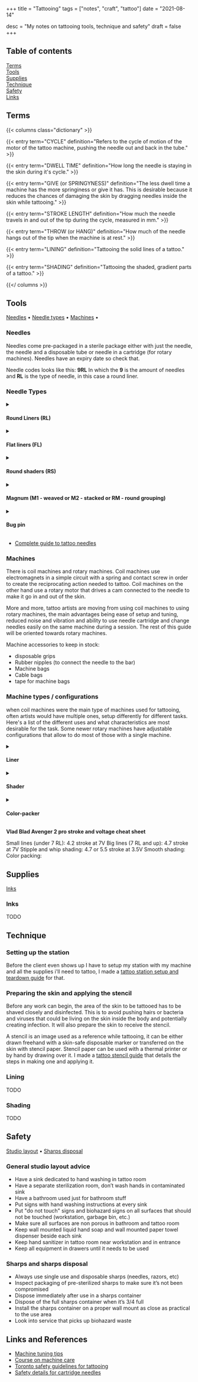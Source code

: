 +++
title = "Tattooing"
tags = ["notes", "craft", "tattoo"]
date = "2021-08-14"

desc = "My notes on tattooing tools, technique and safety"
draft = false
+++

## Table of contents

<div class="table-of-contents">

[Terms](#terms)  
[Tools](#tools)  
[Supplies](#supplies)  
[Technique](#technique)  
[Safety](#safety)  
[Links](#links-and-references)

</div>

## Terms

{{< columns class="dictionary" >}}

{{< entry term="CYCLE" definition="Refers to the cycle of motion of the motor of the tattoo machine, pushing the needle out and back in the tube." >}}

{{< entry term="DWELL TIME" definition="How long the needle is staying in the skin during it's cycle." >}}

{{< entry term="GIVE (or SPRINGYNESS)" definition="The less dwell time a machine has the more springiness or give it has. This is desirable because it reduces the chances of damaging the skin by dragging needles inside the skin while tattooing." >}}

{{< entry term="STROKE LENGTH" definition="How much the needle travels in and out of the tip during the cycle, measured in mm." >}}

{{< entry term="THROW (or HANG)" definition="How much of the needle hangs out of the tip when the machine is at rest." >}}

{{< entry term="LINING" definition="Tattooing the solid lines of a tattoo." >}}

{{< entry term="SHADING" definition="Tattooing the shaded, gradient parts of a tattoo." >}}

{{</ columns >}}

## Tools

<div class="table-of-contents">

[Needles](#needles) •
[Needle types](#neddle-types-configurations) •
[Machines](#machines) •

</div>

### Needles

Needles come pre-packaged in a sterile package either with just the needle, the needle and a disposable tube or needle in a cartridge (for rotary machines). Needles have an expiry date so check that.

Needle codes looks like this: **9RL**
In which the **9** is the amount of needles and **RL** is the type of needle, in this case a round liner.

### Needle Types

<details>
<summary><h4>Round Liners (RL)</h4></summary>
Needles grouped in a circle, good for lines, needles are more tightly packed together.
</details>

<details>
<summary><h4>Flat liners (FL)</h4></summary>
Single row of needles, used for lining and whip shading.
</details>

<details>
<summary><h4>Round shaders (RS)</h4></summary>
Similar to round liner needles but with the needles spread out more for easier shading.
</details>

<details>
<summary><h4>Magnum (M1 - weaved or M2 - stacked or RM - round grouping)</h4></summary>
Needles lined up in a row to cover more ground, there is two types of magnum needles, weaved and stacked, weaved magnums have the needle more spaced out than stacked magnums.
Magnums can have a flat or round grouping, meaning that either all the needles get equally deep in the skin in the ones in the middle go deeper than the ones on the side.
</details>

<details>
<summary><h4>Bug pin</h4></summary>
Needles are needles made using smaller individual needles than standard needles, all types of needle stacks can come with bug pin needles.
</details>


- [Complete guide to tattoo needles](https://wettattoo.com/blog/complete-guide-to-tattoo-needles)

### Machines

There is coil machines and rotary machines. Coil machines use electromagnets in a simple circuit with a spring and contact screw in order to create the reciprocating action needed to tattoo. Coil machines on the other hand use a rotary motor that drives a cam connected to the needle to make it go in and out of the skin.

More and more, tattoo artists are moving from using coil machines to using rotary machines, the main advantages being ease of setup and tuning, reduced noise and vibration and ability to use needle cartridge and change needles easily on the same machine during a session. The rest of this guide will be oriented towards rotary machines.

Machine accessories to keep in stock:
- disposable grips
- Rubber nipples (to connect the needle to the bar)
- Machine bags
- Cable bags
- tape for machine bags

### Machine types / configurations

when coil machines were the main type of machines used for tattooing, often artists would have multiple ones, setup differently for different tasks. Here's a list of the different uses and what characteristics are most desirable for the task. Some newer rotary machines have adjustable configurations that allow to do most of those with a single machine.

<details>
<summary><h4>Liner</h4></summary>
Runs fast and has usually a longer stroke length to get the ink in in one pass.
</details>

<details>
<summary><h4>Shader</h4></summary>
Runs slower and has a shorter stroke length in order to make smoother gradients and transitions. Running the machine extra-slowly can be useful for techniques like whip shading.
</details>

<details>
<summary><h4>Color-packer</h4></summary>
</details>

**Vlad Blad Avenger 2 pro stroke and voltage cheat sheet**

Small lines (under 7 RL): 4.2 stroke at 7V
Big lines (7 RL and up): 4.7 stroke at 7V
Stipple and whip shading: 4.7 or 5.5 stroke at 3.5V
Smooth shading:
Color packing:

## Supplies

<div class="table-of-contents">

[Inks](#inks)

</div>

### Inks

TODO

## Technique

### Setting up the station

Before the client even shows up I have to setup my station with my machine and all the supplies i'll need to tattoo, I made a [tattoo station setup and teardown guide](/craft/tattoo-station-setup/) for that.

### Preparing the skin and applying the stencil

Before any work can begin, the area of the skin to be tattooed has to be shaved closely and disinfected. This is to avoid pushing hairs or bacteria and viruses that could be living on the skin inside the body and potentially creating infection. It will also prepare the skin to receive the stencil.

A stencil is an image used as a reference while tattooing, it can be either drawn freehand with a skin-safe disposable marker or transferred on the skin with stencil paper. Stencil paper can be used with a thermal printer or by hand by drawing over it. I made a [tattoo stencil guide](/craft/tattoo-stencil-application/) that details the steps in making one and applying it.

### Lining

TODO

### Shading

TODO

## Safety

<div class="table-of-contents">

[Studio layout](#general-studio-layout-advice) •
[Sharps disposal](#sharps-and-sharps-disposal)

</div>

### General studio layout advice

- Have a sink dedicated to hand washing in tattoo room
- Have a separate sterilization room, don’t wash hands in contaminated sink
- Have a bathroom used just for bathroom stuff
- Put signs with hand washing instructions at every sink
- Put "do not touch" signs and biohazard signs on all surfaces that should not be touched (workstation, garbage bin, etc.)
- Make sure all surfaces are non porous in bathroom and tattoo room
- Keep wall mounted liquid hand soap and wall mounted paper towel dispenser beside each sink
- Keep hand sanitizer in tattoo room near workstation and in entrance
- Keep all equipment in drawers until it needs to be used

### Sharps and sharps disposal

- Always use single use and disposable sharps (needles, razors, etc)
- Inspect packaging of pre-sterilized sharps to make sure it’s not been compromised
- Dispose immediately after use in a sharps container
- Dispose of the full sharps container when it’s 3/4 full
- Install the sharps container on a proper wall mount as close as practical to the use area
- Look into service that picks up biohazard waste

## Links and References

- [Machine tuning tips](https://www.tattoomagic.info/basics/machine-tuning.html)
- [Course on machine care](https://www.machinemachine.co/courses-page)
- [Toronto safety guidelines for tattooing](https://www.toronto.ca/community-people/health-wellness-care/health-programs-advice/bodysafe/about-bodysafe/tattooing-infection-prevention-and-control/)
- [Safety details for cartridge needles](https://www.toronto.ca/wp-content/uploads/2017/09/90d1-tph-bodysafe-tattoo-needle-cartridge-system-11-1-2016.pdf)

